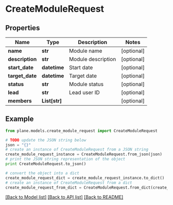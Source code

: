 # CreateModuleRequest


## Properties
Name | Type | Description | Notes
------------ | ------------- | ------------- | -------------
**name** | **str** | Module name | [optional] 
**description** | **str** | Module description | [optional] 
**start_date** | **datetime** | Start date | [optional] 
**target_date** | **datetime** | Target date | [optional] 
**status** | **str** | Module status | [optional] 
**lead** | **str** | Lead user ID | [optional] 
**members** | **List[str]** |  | [optional] 

## Example

```python
from plane.models.create_module_request import CreateModuleRequest

# TODO update the JSON string below
json = "{}"
# create an instance of CreateModuleRequest from a JSON string
create_module_request_instance = CreateModuleRequest.from_json(json)
# print the JSON string representation of the object
print CreateModuleRequest.to_json()

# convert the object into a dict
create_module_request_dict = create_module_request_instance.to_dict()
# create an instance of CreateModuleRequest from a dict
create_module_request_from_dict = CreateModuleRequest.from_dict(create_module_request_dict)
```
[[Back to Model list]](../README.md#documentation-for-models) [[Back to API list]](../README.md#documentation-for-api-endpoints) [[Back to README]](../README.md)


